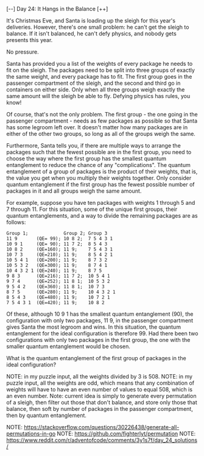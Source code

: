 [--] Day 24: It Hangs in the Balance [++]

It's Christmas Eve, and Santa is loading up the sleigh for 
this year's deliveries. However, there's one small problem: 
he can't get the sleigh to balance. If it isn't balanced, 
he can't defy physics, and nobody gets presents this year.

No pressure.

Santa has provided you a list of the weights of every package 
he needs to fit on the sleigh. The packages need to be split 
into three groups of exactly the same weight, and every package 
has to fit. The first group goes in the passenger compartment 
of the sleigh, and the second and third go in containers on 
either side. Only when all three groups weigh exactly the same 
amount will the sleigh be able to fly. Defying physics has rules, 
you know!

Of course, that's not the only problem. The first group - the 
one going in the passenger compartment - needs as few packages 
as possible so that Santa has some legroom left over. It doesn't 
matter how many packages are in either of the other two groups, 
so long as all of the groups weigh the same.

Furthermore, Santa tells you, if there are multiple ways to 
arrange the packages such that the fewest possible are in the 
first group, you need to choose the way where the first group 
has the smallest quantum entanglement to reduce the chance of 
any "complications". The quantum entanglement of a group of 
packages is the product of their weights, that is, the value 
you get when you multiply their weights together. Only consider 
quantum entanglement if the first group has the fewest possible 
number of packages in it and all groups weigh the same amount.

For example, suppose you have ten packages with weights 1 through 5 
and 7 through 11. For this situation, some of the unique first 
groups, their quantum entanglements, and a way to divide the 
remaining packages are as follows:

```
Group 1;             Group 2; Group 3
11 9       (QE= 99); 10 8 2;  7 5 4 3 1
10 9 1     (QE= 90); 11 7 2;  8 5 4 3
10 8 2     (QE=160); 11 9;    7 5 4 3 1
10 7 3     (QE=210); 11 9;    8 5 4 2 1
10 5 4 1   (QE=200); 11 9;    8 7 3 2
10 5 3 2   (QE=300); 11 9;    8 7 4 1
10 4 3 2 1 (QE=240); 11 9;    8 7 5
9 8 3      (QE=216); 11 7 2;  10 5 4 1
9 7 4      (QE=252); 11 8 1;  10 5 3 2
9 5 4 2    (QE=360); 11 8 1;  10 7 3
8 7 5      (QE=280); 11 9;    10 4 3 2 1
8 5 4 3    (QE=480); 11 9;    10 7 2 1
7 5 4 3 1  (QE=420); 11 9;    10 8 2
```

Of these, although 10 9 1 has the smallest quantum entanglement (90), 
the configuration with only two packages, 11 9, in the passenger 
compartment gives Santa the most legroom and wins. In this situation, 
the quantum entanglement for the ideal configuration is therefore 99. 
Had there been two configurations with only two packages in the first 
group, the one with the smaller quantum entanglement would be chosen.

What is the quantum entanglement of the first group of packages in 
the ideal configuration?

NOTE: in my puzzle input, all the weights divided by 3 is 508.
NOTE: in my puzzle input, all the weights are odd, which means that 
any combination of weights will have to have an even number of values 
to equal 508, which is an even number.
Note: current idea is simply to generate every permutation of a sleigh,
then filter out those that don't balance, and store only those that
balance, then soft by number of packages in the passenger compartment,
then by quantum entanglement.

NOTE: https://stackoverflow.com/questions/30226438/generate-all-permutations-in-go
NOTE: https://github.com/fighterlyt/permutation
NOTE: https://www.reddit.com/r/adventofcode/comments/3y1s7f/day_24_solutions/